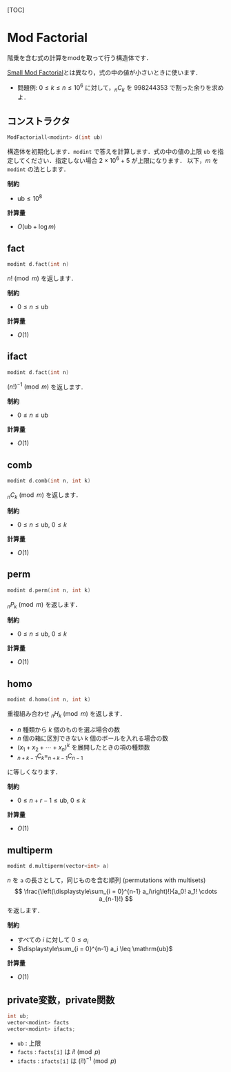 [TOC]

# Mod Factorial

階乗を含む式の計算をmodを取って行う構造体です．

[Small Mod Factorial](smallmodfactorial.md)とは異なり，式の中の値が小さいときに使います．

- 問題例: $0 \leq k \leq n \leq 10^6$ に対して，$_n C_k$ を $998244353$ で割った余りを求めよ．

## コンストラクタ

```cpp
ModFactoriall<modint> d(int ub)
```

構造体を初期化します．`modint` で答えを計算します．式の中の値の上限 `ub` を指定してください．指定しない場合 $2 \times 10^6 + 5$ が上限になります． 以下，$m$ を `modint` の法とします．

**制約**

- $\mathrm{ub} \leq 10^8$

**計算量**

- $O(\mathrm{ub} + \log m)$

## fact

```cpp
modint d.fact(int n)
```

$n! \pmod{m}$ を返します．

**制約**

- $0 \leq n \leq \mathrm{ub}$

**計算量**

- $O(1)$

## ifact

```cpp
modint d.fact(int n)
```

$(n!)^{-1} \pmod{m}$ を返します．

**制約**

- $0 \leq n \leq \mathrm{ub}$

**計算量**

- $O(1)$

## comb

```cpp
modint d.comb(int n, int k)
```

$_n C_k \pmod{m}$ を返します．

**制約**

- $0 \leq n \leq \mathrm{ub}, {\ } 0 \leq k$

**計算量**

- $O(1)$

## perm

```cpp
modint d.perm(int n, int k)
```

$_n P_k \pmod{m}$ を返します．

**制約**

- $0 \leq n \leq \mathrm{ub}, {\ } 0 \leq k$

**計算量**

- $O(1)$

## homo

```cpp
modint d.homo(int n, int k)
```

重複組み合わせ $_n H_k \pmod{m}$ を返します．

- $n$ 種類から $k$ 個のものを選ぶ場合の数
- $n$ 個の箱に区別できない $k$ 個のボールを入れる場合の数
- $(x_1 + x_2 + \cdots +x_n)^k$ を展開したときの項の種類数
- $_{n+k-1} C_k = _{n+k-1} C_{n-1}$

に等しくなります．

**制約**

- $0 \leq n+r-1 \leq \mathrm{ub}, {\ } 0 \leq k$

**計算量**

- $O(1)$

## multiperm

```cpp
modint d.multiperm(vector<int> a)
```

$n$ を `a` の長さとして，同じものを含む順列 (permutations with multisets)
$$
\frac{\left(\displaystyle\sum_{i = 0}^{n-1} a_i\right)!}{a_0! a_1! \cdots a_{n-1}!}
$$
を返します．

**制約**

- すべての $i$ に対して $0 \leq a_i$
- $\displaystyle\sum_{i = 0}^{n-1} a_i \leq \mathrm{ub}$

**計算量**

- $O(1)$

## private変数，private関数

```cpp
int ub;
vector<modint> facts
vector<modint> ifacts;
```

- `ub` : 上限
- `facts` : `facts[i]` は $i! \pmod{p}$
- `ifacts` : `ifacts[i]` は $(i!)^{-1} \pmod{p}$


